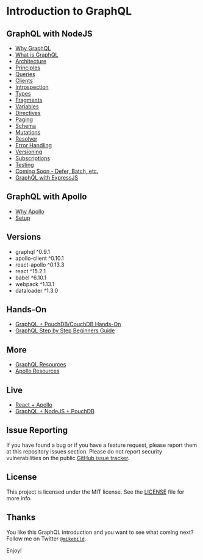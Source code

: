 # Introduction to GraphQL

## GraphQL with NodeJS

* [Why GraphQL](introduction-graphql/0-intro.md)
* [What is GraphQL](introduction-graphql/1-graphql.md)
* [Architecture](introduction-graphql/2-architecture.md)
* [Principles](introduction-graphql/3-principles.md)
* [Queries](introduction-graphql/4-queries.md)
* [Clients](introduction-graphql/5-clients.md)
* [Introspection](introduction-graphql/6-introspection.md)
* [Types](introduction-graphql/7-types.md)
* [Fragments](introduction-graphql/8-fragments.md)
* [Variables](introduction-graphql/9-variables.md)
* [Directives](introduction-graphql/10-directives.md)
* [Paging](introduction-graphql/11-paging.md)
* [Schema](introduction-graphql/12-schema.md)
* [Mutations](introduction-graphql/13-mutations.md)
* [Resolver](introduction-graphql/14-resolver.md)
* [Error Handling](introduction-graphql/15-errors.md)
* [Versioning](introduction-graphql/16-versioning.md)
* [Subscriptions](introduction-graphql/17-subscriptions.md)
* [Testing](introduction-graphql/18-testing.md)
* [Coming Soon - Defer, Batch, etc.](introduction-graphql/19-soon.md)
* [GraphQL with ExpressJS](introduction-graphql/20-expressjs.md)

## GraphQL with Apollo

* [Why Apollo](introduction-apollo/0-intro.md)
* [Setup](introduction-apollo/1-setup.md)

## Versions

* graphql ^0.9.1
* apollo-client ^0.10.1
* react-apollo ^0.13.3
* react ^15.2.1
* babel ^6.10.1
* webpack ^1.13.1
* dataloader ^1.3.0

## Hands-On

* [GraphQL + PouchDB/CouchDB Hands-On](examples/README.md)
* [GraphQL Step by Step Beginners Guide](lessons/README.md)

## More

* [GraphQL Resources](introduction-graphql/resources.md)
* [Apollo Resources](introduction-apollo/resources.md)

## Live

* [React + Apollo](http://intro-graphql-app.services.dropstack.run)
* [GraphQL + NodeJS + PouchDB](http://intro-graphql.services.dropstack.run)

## Issue Reporting

If you have found a bug or if you have a feature request, please report them at this repository issues section. Please do not report security vulnerabilities on the public [GitHub issue tracker](https://github.com/MikeBild/introduction-graphql/issues).

## License

This project is licensed under the MIT license. See the [LICENSE](LICENSE) file for more info.

## Thanks

You like this GraphQL introduction and you want to see what coming next? Follow me on Twitter [`@mikebild`](https://twitter.com/mikebild).

Enjoy!